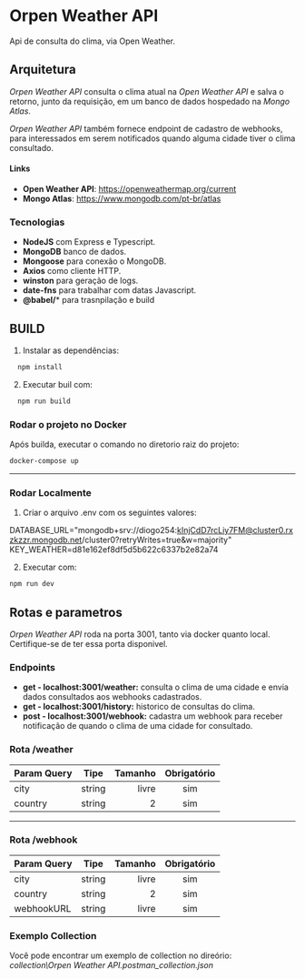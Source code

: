 # Orpen Weather API

Api de consulta do clima, via Open Weather.

## Arquitetura

*Orpen Weather API* consulta o clima atual na *Open Weather API* e salva o retorno, junto da requisição, em um banco de dados hospedado na *Mongo Atlas*.

*Orpen Weather API* também fornece endpoint de cadastro de webhooks, para interessados em serem notificados quando alguma cidade tiver o clima consultado.

#### Links

* **Open Weather API**: <https://openweathermap.org/current>
* **Mongo Atlas**: <https://www.mongodb.com/pt-br/atlas>

### Tecnologias

* **NodeJS** com Express e Typescript.
* **MongoDB** banco de dados.
* **Mongoose** para conexão o MongoDB.
* **Axios** como cliente HTTP.
* **winston** para geração de logs.
* **date-fns** para trabalhar com datas Javascript.
* **@babel/*** para trasnpilação e build

## BUILD
1. Instalar as dependências:

  ```bash
    npm install
  ```

2. Executar buil com:

  ```bash
    npm run build
  ```

### Rodar o projeto no Docker

Após builda, executar o comando no diretorio raiz do projeto:
~~~bash
docker-compose up
~~~
---

### Rodar Localmente
1. Criar o arquivo .env com os seguintes valores:

  DATABASE_URL="mongodb+srv://diogo254:kInjCdD7rcLiy7FM@cluster0.rxzkzzr.mongodb.net/cluster0?retryWrites=true&w=majority"
  KEY_WEATHER=d81e162ef8df5d5b622c6337b2e82a74

2. Executar com:
~~~bash
npm run dev
~~~

## Rotas e parametros

*Orpen Weather API* roda na porta 3001, tanto via docker quanto local. Certifique-se de ter essa porta disponivel.

### Endpoints

* **get - localhost:3001/weather:** consulta o clima de uma cidade e envia dados consultados aos webhooks cadastrados.
* **get - localhost:3001/history:** historico de consultas do clima.
* **post - localhost:3001/webhook:** cadastra um webhook para receber notificação de quando o clima de uma cidade for consultado.

### Rota /weather

Param Query   | Tipe | Tamanho | Obrigatório
--------- | :------: | -------: | :------:
city | string | livre | sim
country | string | 2 | sim
---

### Rota /webhook

Param Query | Tipe | Tamanho | Obrigatório
--------- | :------: | -------: | :------:
city | string | livre | sim
country | string | 2 | sim
webhookURL | string | livre | sim

### Exemplo Collection

Você pode encontrar um exemplo de collection no direório: *collection\Orpen Weather API.postman_collection.json*
